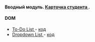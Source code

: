 
#### Вводный модуль. [ Карточка студента ](https://daryasokolova04.github.io/FrontendProjects/).

#### DOM 
- [ To-Do List ](https://daryasokolova04.github.io/DOM/) - [код](https://github.com/daryasokolova04/DOM)
- [ Dropdown List ](https://daryasokolova04.github.io/dropdown/) - [код](https://github.com/daryasokolova04/dropdown)
